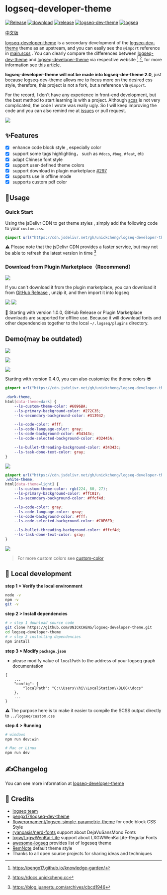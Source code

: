# logseq-developer-theme

[![Release](https://github.com/UNICKCHENG/logseq-developer-theme/actions/workflows/release.yml/badge.svg)](https://github.com/UNICKCHENG/logseq-developer-theme/actions/workflows/release.yml)
[![download](https://img.shields.io/github/downloads/UNICKCHENG/logseq-developer-theme/total?color=%230095FF)](https://github.com/UNICKCHENG/logseq-developer-theme/releases)
[![release](https://img.shields.io/github/v/release/UNICKCHENG/logseq-developer-theme)](https://github.com/UNICKCHENG/logseq-developer-theme/releases)
[![logseq-dev-theme](https://img.shields.io/github/v/release/pengx17/logseq-dev-theme?label=logseq-dev-theme)](https://github.com/pengx17/logseq-dev-theme/actions/workflows/main.yml)
[![logseq](https://img.shields.io/github/v/release/logseq/logseq?label=logseq)](https://github.com/logseq/logseq/releases)

[中文版](readme-zh.md)

[logseq-developer-theme](https://github.com/UNICKCHENG/logseq-developer-theme) is a secondary development of the [logseq-dev-theme](https://github.com/pengx17/logseq-dev-theme) theme as an upstream, and you can easily see the `@import` reference in [main.scss](scss/main.scss) . You can clearly compare the differences between [logseq-dev-theme](https://pengx17.github.io/knowledge-garden/) and [logseq-developer-theme](https://docs.unickcheng.cc) via respective website [^1] [^2], for more information see [this article](https://docs.unickcheng.cc/#/page/logseq-developer-theme).

**logseq-developer-theme will not be made into logseq-dev-theme 2.0**, just because logseq-dev-theme allows me to focus more on the desired css style, therefore, this project is not a fork, but a reference via `@import`.

For the record, I don't have any experience in front-end development, but the best method to start learning is with a project. Although [scss](https://sass-lang.com/documentation/syntax) is not very complicated, the code I wrote was really ugly. So I will keep improving the code and you can also remind me at [issues](https://github.com/UNICKCHENG/logseq-developer-theme/issues) or pull request. 

<a href="https://www.buymeacoffee.com/unickcheng"><img src="https://img.buymeacoffee.com/button-api/?text=Buy me a tea&emoji=&slug=unickcheng&button_colour=FFDD00&font_colour=000000&font_family=Cookie&outline_colour=000000&coffee_colour=ffffff" /></a>

## ✨Features

- [x] enhance code block style , especially color
- [X] support some tags highlighting， such as `#docs`, `#bug`, `#feat`, etc
- [X] adapt Chinese font style
- [X] support user-defined theme colors
- [X] support download in plugin marketplace [#297](https://github.com/logseq/marketplace/pull/297)
- [X] supports use in offline mode
- [X] supports custom pdf color 

## 🎉Usage

### Quick Start

Using the jsDelivr CDN to get theme styles , simply add the following code to your `custom.css`. 

```css
@import url("https://cdn.jsdelivr.net/gh/unickcheng/logseq-developer-theme@release/custom.css");
```
⚠️ Please note that the jsDelivr CDN provides a faster service, but may not be able to refresh the latest version in time [^3]

###  Download from Plugin Marketplace（Recommend）

![](assets/Pasted%20image%2020221216222925.png)

If you can't download it from the plugin marketplace, you can download it from  [GitHub Release](https://github.com/UNICKCHENG/logseq-developer-theme/releases) , unzip it, and then import it into logseq

![](assets/Pasted%20image%2020221216223400.png)
![](assets/Pasted%20image%2020221216223545.png)

📌 Starting with version 1.0.0, GitHub Release or Plugin Marketplace downloads are supported for offline use. Because it will download fonts and other dependencies together to the local `~/.logseq/plugins` directory.

## Demo(may be outdated)

![](assets/Pasted%20image%2020221210174733.png)

![](assets/Pasted%20image%2020221210174750.png)

![](assets/Pasted%20image%2020221216232448.png)

Starting with version 0.4.0, you can also customize the theme colors 😎 

```css
@import url("https://cdn.jsdelivr.net/gh/unickcheng/logseq-developer-theme@release/custom.css");

.dark-theme,
html[data-theme=dark] {
    --ls-custom-theme-color: #6096BA;
    --ls-primary-background-color: #272C35;
    --ls-secondary-background-color: #313942;

    --ls-code-color: #fff;
    --ls-code-language-color: gray;
    --ls-code-background-color: #34343c;
    --ls-code-selected-background-color: #32445A;

    --ls-bullet-threading-background-color: #34343c;
    --ls-task-done-text-color: gray;
}
```

![](assets/Pasted%20image%2020221216231143.png)

```css
@import url("https://cdn.jsdelivr.net/gh/unickcheng/logseq-developer-theme@release/custom.css");
.white-theme,
html[data-theme=light] {
    --ls-custom-theme-color: rgb(224, 80, 27);
    --ls-primary-background-color: #ffC017;
    --ls-secondary-background-color: #ffcf4d;

    --ls-code-color: gray;
    --ls-code-language-color: gray;
    --ls-code-background-color: #fff;
    --ls-code-selected-background-color: #C0E6FD;

    --ls-bullet-threading-background-color: #ffcf4d;
    --ls-task-done-text-color: gray;
}
```

![](assets/Pasted%20image%2020221216231911.png)

> For more custom colors see  [custom-color](custom-color.md)

## 🚀 Local development

**step 1 > Verify the local environment**
```bash
node -v
npm -v
git -v
```

**step 2 > Install dependencies**
```bash
# > step 1 download source code
git clone https://github.com/UNICKCHENG/logseq-developer-theme.git
cd logseq-developer-theme
# > step 2 installing dependencies
npm install
```

**step 3 > Modify  `package.json`**
- please modify value of `localPath` to the address of your logseq graph documentation
```
{
	...
    "config": {
        "localPath": "C:\\Users\\hi\\LocalStation\\BLOG\\docs"
    },
	...
}
```
⚠️ The purpose here is to make it easier to compile the SCSS output directly to `../logseq/custom.css`

**step 4 > Running**
```bash
# windows
npm run dev:win

# Mac or Linux
npm run dev
```

## ✍️Changelog

You can see more information at [logseq-developer-theme](https://docs.unickcheng.cc/#/page/logseq-developer-theme)

## 💖 Credits

- [logseq team](https://github.com/logseq/logseq)
- [pengx17/logseq-dev-theme](https://github.com/pengx17/logseq-dev-theme)
- [flowerornament/logseq-simple-parametric-theme](https://github.com/flowerornament/logseq-simple-parametric-theme) for code block CSS Style
- [ryanoasis/nerd-fonts](https://github.com/ryanoasis/nerd-fonts) support about DejaVuSansMono Fonts
- [lxgw/LxgwWenKai-Lite](https://github.com/lxgw/LxgwWenKai-Lite) support about LXGWWenKaiLite-Regular Fonts
- [awesome-logseq](https://github.com/logseq/awesome-logseq) provides list of logeseq theme
- [RemNote](https://github.com/orgs/remnoteio/repositories) default theme style
- Thanks to all open source projects for sharing ideas and techniques

[^1]: https://pengx17.github.io/knowledge-garden/
[^2]: https://docs.unickcheng.cc
[^3]: https://blog.juanertu.com/archives/cbcd1946

